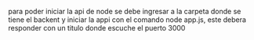 para poder iniciar la api de node se  debe ingresar a la carpeta donde se  tiene el backent y iniciar la  appi  con el comando node app.js,  este  debera responder  con un titulo donde  escuche el puerto 3000
